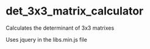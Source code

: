 # det_3x3_matrix_calculator
Calculates the determinant of 3x3 matrixes

Uses jquery in the libs.min.js file
